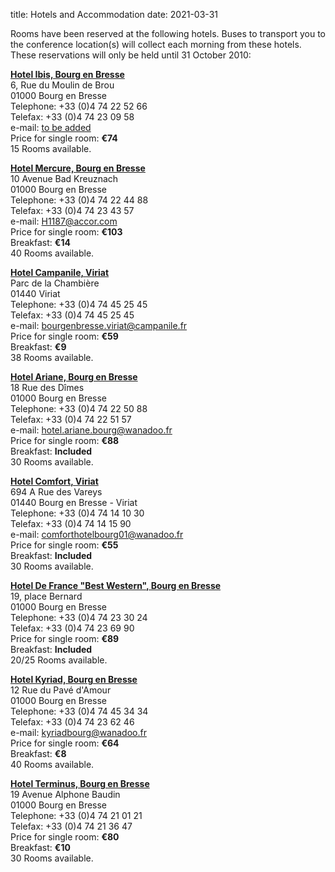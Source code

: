 title: Hotels and Accommodation
date: 2021-03-31

Rooms have been reserved at the following hotels. Buses to transport you to the conference location(s) will collect each morning from these hotels. These reservations will only be held until 31 October 2010:

**[Hotel Ibis, Bourg en Bresse](http://www.ibishotel.com/gb/hotel-0603-ibis-bourg-en-bresse/index.shtml)**   
6, Rue du Moulin de Brou  
01000 Bourg en Bresse  
Telephone: +33 (0)4 74 22 52 66  
Telefax: +33 (0)4 74 23 09 58    
e-mail: [to be added](mailto:info@ritterbruchsal.de?subject=4M_ICOMM_2009_Conference)  
Price for single room: **€74**  
15 Rooms available.
    

  
**[Hotel Mercure, Bourg en Bresse](http://www.mercure.com/gb/hotel-1187-mercure-bourg-en-bresse/print.shtml)**   
10 Avenue Bad Kreuznach  
01000 Bourg en Bresse  
Telephone: +33 (0)4 74 22 44 88  
Telefax: +33 (0)4 74 23 43 57    
e-mail: [H1187@accor.com](mailto:H1187@accor.com?subject=4M2010_Conference)  
Price for single room: **€103**  
Breakfast: **€14**    
40 Rooms available.  

  
  
**[Hotel Campanile, Viriat](http://www.campanile.com/Hotel/en/france/rhone-alpes/ain/bourg-en-bresse/campanile-bourg-en-bresse-viriat.htm)**   
Parc de la Chambière  
01440 Viriat  
Telephone: +33 (0)4 74 45 25 45  
Telefax: +33 (0)4 74 45 25 45    
e-mail: [bourgenbresse.viriat@campanile.fr](mailto:bourgenbresse.viriat@campanile.fr?subject=4M2010_Conference)  
Price for single room: **€59**  
Breakfast: **€9**    
38 Rooms available. 
    
  

**[Hotel Ariane, Bourg en Bresse](http://www.hotel-ariane-bourg.com/index-gb.htm)**   
18 Rue des Dîmes  
01000 Bourg en Bresse  
Telephone: +33 (0)4 74 22 50 88  
Telefax: +33 (0)4 74 22 51 57    
e-mail: [hotel.ariane.bourg@wanadoo.fr](mailto:hotel.ariane.bourg@wanadoo.fr?subject=4M2010_Conference)  
Price for single room: **€88**  
Breakfast: **Included**    
30 Rooms available. 
  
  
  
**[Hotel Comfort, Viriat](http://www.comfort-hotel-bourg-en-bresse.fr/Accueil.htm)**   
694 A Rue des Vareys  
01440 Bourg en Bresse - Viriat  
Telephone: +33 (0)4 74 14 10 30  
Telefax: +33 (0)4 74 14 15 90    
e-mail: [comforthotelbourg01@wanadoo.fr](mailto:comforthotelbourg01@wanadoo.fr?subject=4M2010_Conference)  
Price for single room: **€55**  
Breakfast: **Included**    
30 Rooms available.   
  
  
**[Hotel De France "Best Western", Bourg en Bresse](http://book.bestwestern.com/bestwestern/productInfo.do?propertyCode=93477)**   
19, place Bernard  
01000 Bourg en Bresse  
Telephone: +33 (0)4 74 23 30 24  
Telefax: +33 (0)4 74 23 69 90    
Price for single room: **€89**  
Breakfast: **Included**    
20/25 Rooms available.    
  
  

**[Hotel Kyriad, Bourg en Bresse](http://www.kyriad-bourg-en-bresse-centre.fr/en/index.aspx)**   
12 Rue du Pavé d'Amour  
01000 Bourg en Bresse  
Telephone: +33 (0)4 74 45 34 34  
Telefax: +33 (0)4 74 23 62 46    
e-mail: [kyriadbourg@wanadoo.fr](mailto:kyriadbourg@wanadoo.fr?subject=4M2010_Conference)  
Price for single room: **€64**  
Breakfast: **€8**    
40 Rooms available. 

  
  
**[Hotel Terminus, Bourg en Bresse](http://www.hotel-terminus-bourg.com/?UPATH=0-0-1-0-1-0-1&LANG=en)**   
19 Avenue Alphone Baudin  
01000 Bourg en Bresse  
Telephone: +33 (0)4 74 21 01 21  
Telefax: +33 (0)4 74 21 36 47    
Price for single room: **€80**  
Breakfast: **€10**    
30 Rooms available.   
  
